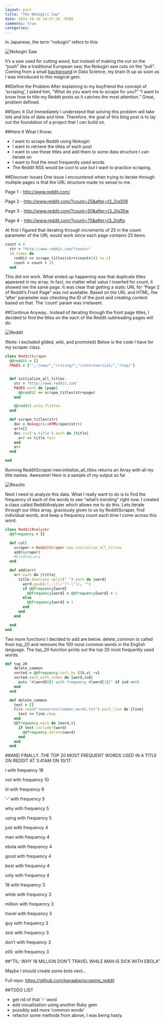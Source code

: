 ```yaml
---
layout: post
title: "The Nokogiri Saw"
date: 2014-10-16 14:57:26 -0500
comments: true
categories: 
---
```


In Japanese, the term “nokogiri” refers to this:

![Nokogiri Saw](http://hsto.org/storage/habraeffect/11/8d/118d003d546a1fa1e240e1cc4dfb4a61.jpg)

It’s a saw used for cutting wood, but instead of making the cut on the “push” like a traditional European saw, the Nokogiri saw cuts on the “pull”.
Coming from a small [background](sites.google.com/site/digihumanlab/research) in Data Science, my brain lit up as soon as I was introduced to this magical gem.

##Define the Problem
After explaining to my boyfriend the concept of ‘scraping’, I asked him, “What do you want me to scrape for you?”
“I want to know how to title my Reddit posts so it catches the most attention.”
Great, problem defined.

##Spec It Out
Immediately I understand that solving this problem will take lots and lots of data and time. Therefore, the goal of this blog post is to lay out the foundation of a project that I can build on.

##Here It What I Know:
+ I want to scrape Reddit using Nokogiri
+ I want to retrieve the titles of each post
+ I want to use these titles and add them to some data structure I can iterate on
+ I want to find the most frequently used words
+ The Reddit RSS would be cool to use but I want to practice scraping.

##Discover Issues
One issue I encountered when trying to iterate through multiple pages is that the URL structure made no sense to me.

Page 1 - http://www.reddit.com/

Page 2 - http://www.reddit.com/?count=25&after=t3_2jg309

Page 3 - http://www.reddit.com/?count=50&after=t3_2jg30w

Page 4 - http://www.reddit.com/?count=75&after=t3_2jgfto

At first I figured that iterating through increments of 25 in the count parameter of the URL would work since each page contains 25 items.

```ruby
count = 0
  str = "http://www.reddit.com/?count="
  10.times do
    reddit << scrape_titles(str+(count+24).to_s)
    count = count + 25
  end
```

This did not work. What ended up happening was that duplicate titles appeared in my array. In fact, no matter what value I inserted for count, it showed me the same page. It was clear that getting a static URL for “Page 2 of Reddit’s Front Page” was not available. Based on the URL and HTML, the ‘after’ parameter was checking the ID of the post and creating content based on that. The ‘count’ param was irrelavent.

##Continue Anyway..
Instead of iterating through the front page titles, I decided to find the titles on the each of the Reddit subheading pages will do.


![Reddit](http://content.screencast.com/users/kabesailthru/folders/Jing/media/80a85640-8525-490e-ac5e-66b869adda92/00000166.png)

(Note: I excluded gilded, wiki, and promoted)
Below is the code I have for my scraper class.

```ruby
class RedditScraper
  @@reddit = []
  PAGES = ["","/new/","/rising/","/controversial/","/top/"]


  def initialize_all_titles
    str = "http://www.reddit.com"
    PAGES.each do |page|
      @@reddit << scrape_titles(str+page)
    end

    @@reddit.uniq.flatten
  end

  def scrape_titles(str)
    doc = Nokogiri::HTML(open(str))
    arr=[]
    doc.css('a.title').each do |title|
      arr << title.text
    end
    arr
  end

end
```

Running RedditScraper.new.initialize_all_titles returns an Array with all my title names. Awesome!
Here is a sample of my output so far

![Results](http://content.screencast.com/users/kabesailthru/folders/Jing/media/4ce3c544-0f71-4bec-b463-7e0a19b0f55c/00000168.png)


Next I need to analyze this data. What I really want to do is to find the frequency of each of the words to see “what’s trending” right now. I created a class called RedditAnalyzer which allows me to do this.
Lets iterate through our titles array, graciously given to us by RedditScraper, find individual words, and keep a frequency count each time I come across this word.

```ruby
class RedditAnalyzer
  @@frequency = {}

  def call
    scraper = RedditScraper.new.initialize_all_titles
    add(scraper)
    #binding.pry
  end

  def add(arr)
    arr.each do |title|
      title.downcase.split(" ").each do |word|
        word.gsub(/[,.\[\]'?!-\"]/, "")
        if @@frequency[word]
          @@frequency[word] = @@frequency[word] + 1
        else
          @@frequency[word] = 1
        end
      end
    end

  end
end
```

Two more functions I decided to add are below. delete_common is called from top_20 and removes the 100 most common words in the English language. The top_20 function prints out the top 20 most frequently used words.

```ruby
def top_20
    delete_common
    sorted = @@frequency.sort_by {|k,v| -v}
    sorted.each_with_index do |word,ind|
      puts "#{word[0]} with frequency #{word[1]}" if ind <=19
    end
  end

  def delete_common
    text = []
    File.read("resources/common_words.txt").each_line do |line|
      text << line.chop
    end
    @@frequency.each do |word,v|
      if text.include?(word)
        @@frequency.delete(word)
      end
    end
  end
```

##AND FINALLY..THE TOP 20 MOST FREQUENT WORDS USED IN A TITLE ON REDDIT AT 3:41AM ON 10/17:

i with frequency 18

not with frequency 10

til with frequency 6

‘-’ with frequency 5

why with frequency 5

using with frequency 5

just with frequency 4

man with frequency 4

ebola with frequency 4

good with frequency 4

best with frequency 4

only with frequency 4

18 with frequency 3

while with frequency 3

million with frequency 3

travel with frequency 3

guy with frequency 3

sick with frequency 3

don’t with frequency 3

eli5: with frequency 3

##“TIL: WHY 18 MILLION DON’T TRAVEL WHILE MAN IS SICK WITH EBOLA”

Maybe I should create some bots next…

Full repo: https://github.com/kanaabe/scraping_reddit

##TODO LIST
+ get rid of that ‘-’ word
+ add visualization using another Ruby gem
+ possibly add more ‘common words’
+ refactor some methods from above, I was being hasty.

